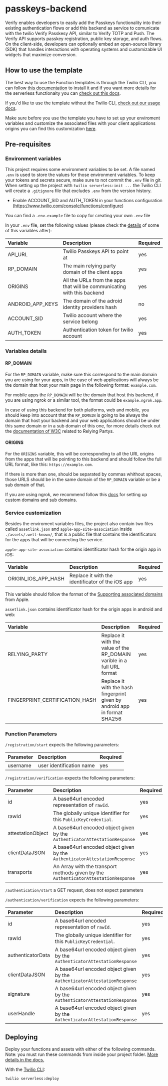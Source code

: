 # passkeys-backend

Verify enables developers to easily add the Passkeys functionality into their existing authentication flows or add this backend as service to comunicate with the twilio  Verify Passkesy API, similar to Verify TOTP and Push. The Verify API supports passkey registration, public key storage, and auth flows. On the client-side, developers can optionally embed an open-source library (SDK) that handles interactions with operating systems and customizable UI widgets that maximize conversion.

## How to use the template

The best way to use the Function templates is through the Twilio CLI, you can follow [this documentation](https://www.twilio.com/docs/twilio-cli/quickstart) to install it and if you want more details for the serverless functionaity you can [check out this docs](https://www.twilio.com/docs/labs/serverless-toolkit/general-usage).

If you'd like to use the template without the Twilio CLI, [check out our usage docs](../docs/USING_FUNCTIONS.md).

Make sure before you use the template you have to set up your enviroment variables and 
customize the associated files with your client applications origins you can find this 
customization [here](#service-customization).

## Pre-requisites

### Environment variables

This project requires some environment variables to be set. A file named `.env` is used to store the values for those environment variables. To keep your tokens and secrets secure, make sure to not commit the `.env` file in git. When setting up the project with `twilio serverless:init ...` the Twilio CLI will create a `.gitignore` file that excludes `.env` from the version history.

- Enable ACCOUNT_SID and AUTH_TOKEN in your functions configuration (https://www.twilio.com/console/functions/configure)

You can find a `.env.example` file to copy for creating your own `.env` file

In your `.env` file, set the following values (please check the [details](#variable-details) of some of this variables after):

| Variable | Description | Required |
| :------- | :---------- | :------- |
| API_URL | Twilio Passkeys API to point at | yes |
| RP_DOMAIN | The main relying party domain of the client apps | yes
| ORIGINS | All the URLs from the apps that will be communicating with this backend | yes
| ANDROID_APP_KEYS | The domain of the adroid identity providers hash | no |
| ACCOUNT_SID | Twilio account where the service belong | yes |
| AUTH_TOKEN | Authentication token for twilio account | yes |

### Variables details

#### RP_DOMAIN

For the `RP_DOMAIN` variable, make sure this correspond to the main domain you are using for your apps, in the case of web applications will always be the domain that host your main page in the following format: `example.com`.

For mobile apps the `RP_DOMAIN` will be the domain that host this backend, if you are using ngrok or a similar tool, the format could be `example.ngrok.app`.

In case of using this backend for both platforms, web and mobile, you should keep into account that the `RP_DOMAIN` is going to be always the domain that host your backend and your web applications should be under this same domain or in a sub domain of this one, for more details check out the [documentation of W3C](https://www.w3.org/TR/webauthn-2/#determines-the-set-of-origins-on-which-the-public-key-credential-may-be-exercised) related to Relying Partys.

#### ORIGINS

For the `ORIGINS` variable, this will be corresponding to all the URL origins from the apps that will be pointing to this backend and should follow the full URL format, like this: `https://example.com`.

If there is more than one, should be separated by commas whithout spaces, those URLS should be in the same domain of the `RP_DOMAIN` variable or be a sub domain of that.

If you are using ngrok, we recommend follow this [docs](https://ngrok.com/docs/guides/how-to-set-up-a-custom-domain/#create-hostname-within-ngrok-dashboard) for setting up custom domains and sub domains.

### Service customization

Besides the enviroment variables files, the project also contain two files called `assetlink.json` and `apple-app-site-association` inside `./assets/.well-known/`, that is a public file that contains the identificators for the apps that will be connecting the service.

`apple-app-site-association` contains identificator hash for the origin app in iOS:

| Variable | Description | Required |
| :------- | :---------- | :------- |
| ORIGIN_IOS_APP_HASH | Replace it with the identificator of the iOS app | yes |

This variable should follow the format of the [Supporting associated domains](https://developer.apple.com/documentation/xcode/supporting-associated-domains) from Apple.

`assetlink.json` contains identificator hash for the origin apps in android and web:

| Variable | Description | Required |
| :------- | :---------- | :------- |
| RELYING_PARTY | Replace it with the value of the RP_DOMAIN varible in a full URL format | yes |
| FINGERPRINT_CERTIFICATION_HASH | Replace it with the hash fingerprint given by android app in format SHA256 | yes |


### Function Parameters

`/registration/start` expects the following parameters:

| Parameter | Description | Required |
| :-------- | :---------- | :------- |
| username | user identification name | yes


`/registration/verification` expects the following parameters:

| Parameter | Description | Required |
| :-------- | :---------- | :------- |
| id | A base64url encoded representation of `rawId`. | yes |
| rawId | The globally unique identifier for this `PublicKeyCredential`. | yes |
| attestationObject | A base64url encoded object given by the `AuthenticatorAttestationResponse` | yes |
| clientDataJSON | A base64url encoded object given by the `AuthenticatorAttestationResponse` | yes |
| transports | An Array with the transport methods given by the `AuthenticatorAttestationResponse` | yes |


`/authentication/start` a GET request, does not expect parameters

`/authentication/verification` expects the following parameters:

| Parameter | Description | Required |
| :-------- | :---------- | :------- |
| id | A base64url encoded representation of `rawId`. | yes |
| rawId | The globally unique identifier for this `PublicKeyCredential`. | yes |
| authenticatorData | A base64url encoded object given by the `AuthenticatorAttestationResponse` | yes |
| clientDataJSON | A base64url encoded object given by the `AuthenticatorAttestationResponse` | yes |
| signature | A base64url encoded object given by the `AuthenticatorAttestationResponse` | yes |
| userHandle | A base64url encoded object given by the `AuthenticatorAttestationResponse` | yes |

## Deploying

Deploy your functions and assets with either of the following commands. Note: you must run these commands from inside your project folder. [More details in the docs.](https://www.twilio.com/docs/labs/serverless-toolkit)

With the [Twilio CLI](https://www.twilio.com/docs/twilio-cli/quickstart):

```
twilio serverless:deploy
```
